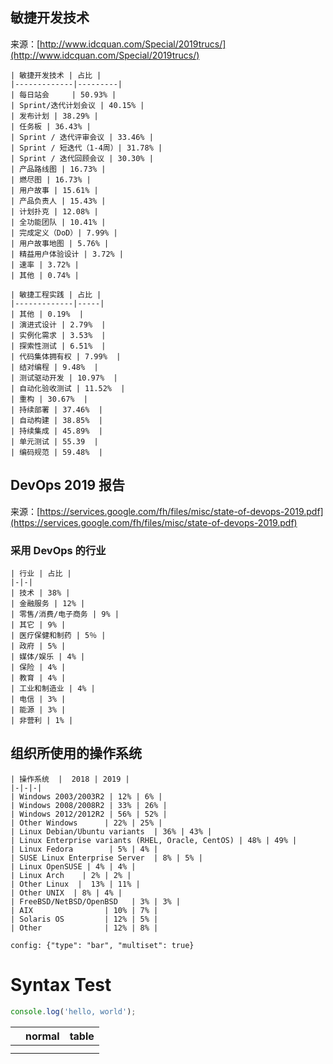 ## 敏捷开发技术

来源：[http://www.idcquan.com/Special/2019trucs/](http://www.idcquan.com/Special/2019trucs/)

```chart
| 敏捷开发技术 | 占比 |
|-------------|---------|
| 每日站会     | 50.93% |
| Sprint/迭代计划会议 | 40.15% |
| 发布计划 | 38.29% |
| 任务板 | 36.43% |
| Sprint / 迭代评审会议 | 33.46% |
| Sprint / 短迭代（1-4周）| 31.78% |
| Sprint / 迭代回顾会议 | 30.30% |
| 产品路线图 | 16.73% |
| 燃尽图 | 16.73% |
| 用户故事 | 15.61% |
| 产品负责人 | 15.43% |
| 计划扑克 | 12.08% |
| 全功能团队 | 10.41% |
| 完成定义（DoD）| 7.99% |
| 用户故事地图 | 5.76% |
| 精益用户体验设计 | 3.72% |
| 速率 | 3.72% |
| 其他 | 0.74% |
```

```chart
| 敏捷工程实践 | 占比 |
|-------------|-----|
| 其他 | 0.19%  |
| 演进式设计 | 2.79%  |
| 实例化需求 | 3.53%  |
| 探索性测试 | 6.51%  |
| 代码集体拥有权 | 7.99%  |
| 结对编程 | 9.48%  |
| 测试驱动开发 | 10.97%  |
| 自动化验收测试 | 11.52%  |
| 重构 | 30.67%  |
| 持续部署 | 37.46%  |
| 自动构建 | 38.85%  |
| 持续集成 | 45.89%  |
| 单元测试 | 55.39  |
| 编码规范 | 59.48%  |
```

## DevOps 2019 报告

来源：[https://services.google.com/fh/files/misc/state-of-devops-2019.pdf](https://services.google.com/fh/files/misc/state-of-devops-2019.pdf)

### 采用 DevOps 的行业

```chart
| 行业 | 占比 |
|-|-|
| 技术 | 38% |
| 金融服务 | 12% |
| 零售/消费/电子商务 | 9% |
| 其它 | 9% |
| 医疗保健和制药 | 5％ |
| 政府 | 5% |
| 媒体/娱乐 | 4% |
| 保险 | 4% |
| 教育 | 4% |
| 工业和制造业 | 4% |
| 电信 | 3% |
| 能源 | 3% |
| 非营利 | 1% |
```

## 组织所使用的操作系统

```chart
| 操作系统  |  2018 | 2019 |
|-|-|-|   
| Windows 2003/2003R2 | 12% | 6% | 
| Windows 2008/2008R2 | 33% | 26% | 
| Windows 2012/2012R2 | 56% | 52% |
| Other Windows      | 22% | 25% |
| Linux Debian/Ubuntu variants  | 36% | 43% |
| Linux Enterprise variants (RHEL, Oracle, CentOS) | 48% | 49% | 
| Linux Fedora        | 5% | 4% |
| SUSE Linux Enterprise Server  | 8% | 5% |
| Linux OpenSUSE | 4% | 4% |
| Linux Arch    | 2% | 2% |
| Other Linux  |  13% | 11% |
| Other UNIX  | 8% | 4% |
| FreeBSD/NetBSD/OpenBSD   | 3% | 3% | 
| AIX                | 10% | 7% |
| Solaris OS         | 12% | 5% |
| Other              | 12% | 8% |

config: {"type": "bar", "multiset": true}
```

# Syntax Test

```javascript
console.log('hello, world');
```

| | normal | table |
|-|-|-|
| | | |
| | | |
